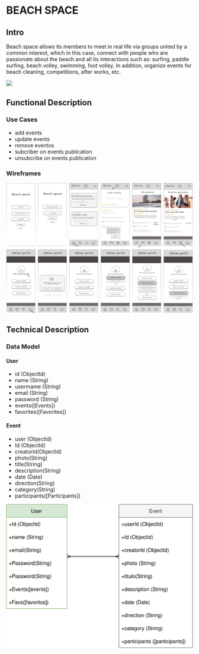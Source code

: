 # BEACH SPACE
 
## Intro

Beach space allows its members to meet in real life via groups united by a common interest, which in this case, connect with people who are passionate about the beach and all its interactions such as: surfing, paddle surfing, beach volley, swimming, foot volley, In addition, organize events for beach cleaning, competitions, after works, etc.

![](https://media.giphy.com/media/mCJkHm7o6vSoAKcLY7/giphy.gif)


## Functional Description

### Use Cases

- add events
- update events
- remove eventos
- subcriber on events publication
- unsubcribe on events publication

### Wireframes

![](images/beach-space.svg)

## Technical Description

### Data Model

#### User
- id (ObjectId)
- name (String)
- usermame (String)
- email (String)
- password (String)
- events([Events])
- favorites([Favorites])

#### Event
- user (ObjectId)
- Id (ObjectId)
- creatorId(ObjectId)
- photo(String)
- title(String)
- description(String)
- date (Date)
- direction(String)
- category(String)
- participants([Participants])

![](images/data-model.svg)




